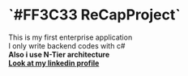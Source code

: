 <h1 >`#FF3C33 ReCapProject` </h1>
This is my first enterprise application<br>
I only write backend codes with c#<br>
<strong>Also i use N-Tier architecture<strong><br>
  <a href="https://www.linkedin.com/in/murad-mammadzade-663723237/">Look at my linkedin profile</a>
